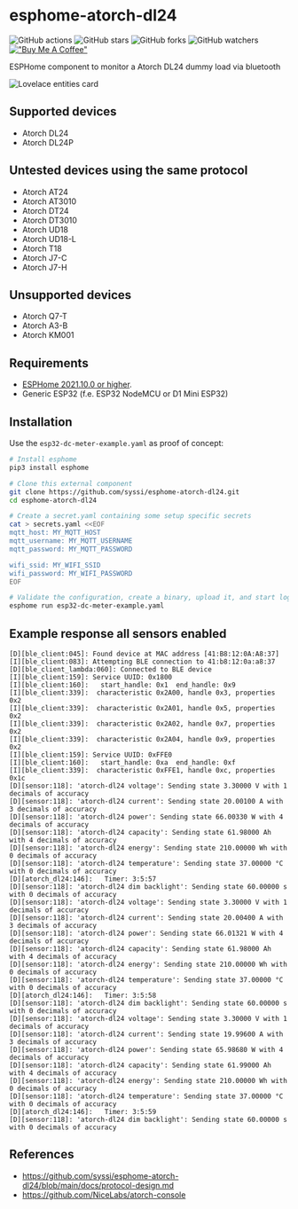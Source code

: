 # esphome-atorch-dl24

![GitHub actions](https://github.com/syssi/esphome-atorch-dl24/actions/workflows/ci.yaml/badge.svg)
![GitHub stars](https://img.shields.io/github/stars/syssi/esphome-atorch-dl24)
![GitHub forks](https://img.shields.io/github/forks/syssi/esphome-atorch-dl24)
![GitHub watchers](https://img.shields.io/github/watchers/syssi/esphome-atorch-dl24)
[!["Buy Me A Coffee"](https://img.shields.io/badge/buy%20me%20a%20coffee-donate-yellow.svg)](https://www.buymeacoffee.com/syssi)

ESPHome component to monitor a Atorch DL24 dummy load via bluetooth

![Lovelace entities card](lovelace-entities-card.png "Lovelace entities card")


## Supported devices

* Atorch DL24
* Atorch DL24P

## Untested devices using the same protocol

* Atorch AT24
* Atorch AT3010
* Atorch DT24
* Atorch DT3010
* Atorch UD18
* Atorch UD18-L
* Atorch T18
* Atorch J7-C
* Atorch J7-H

## Unsupported devices

* Atorch Q7-T
* Atorch A3-B
* Atorch KM001

## Requirements

* [ESPHome 2021.10.0 or higher](https://github.com/esphome/esphome/releases).
* Generic ESP32 (f.e. ESP32 NodeMCU or D1 Mini ESP32)

## Installation

Use the `esp32-dc-meter-example.yaml` as proof of concept:

```bash
# Install esphome
pip3 install esphome

# Clone this external component
git clone https://github.com/syssi/esphome-atorch-dl24.git
cd esphome-atorch-dl24

# Create a secret.yaml containing some setup specific secrets
cat > secrets.yaml <<EOF
mqtt_host: MY_MQTT_HOST
mqtt_username: MY_MQTT_USERNAME
mqtt_password: MY_MQTT_PASSWORD

wifi_ssid: MY_WIFI_SSID
wifi_password: MY_WIFI_PASSWORD
EOF

# Validate the configuration, create a binary, upload it, and start logs
esphome run esp32-dc-meter-example.yaml

```

## Example response all sensors enabled

```
[D][ble_client:045]: Found device at MAC address [41:B8:12:0A:A8:37]
[I][ble_client:083]: Attempting BLE connection to 41:b8:12:0a:a8:37
[D][ble_client_lambda:060]: Connected to BLE device
[I][ble_client:159]: Service UUID: 0x1800
[I][ble_client:160]:   start_handle: 0x1  end_handle: 0x9
[I][ble_client:339]:  characteristic 0x2A00, handle 0x3, properties 0x2
[I][ble_client:339]:  characteristic 0x2A01, handle 0x5, properties 0x2
[I][ble_client:339]:  characteristic 0x2A02, handle 0x7, properties 0x2
[I][ble_client:339]:  characteristic 0x2A04, handle 0x9, properties 0x2
[I][ble_client:159]: Service UUID: 0xFFE0
[I][ble_client:160]:   start_handle: 0xa  end_handle: 0xf
[I][ble_client:339]:  characteristic 0xFFE1, handle 0xc, properties 0x1c
[D][sensor:118]: 'atorch-dl24 voltage': Sending state 3.30000 V with 1 decimals of accuracy
[D][sensor:118]: 'atorch-dl24 current': Sending state 20.00100 A with 3 decimals of accuracy
[D][sensor:118]: 'atorch-dl24 power': Sending state 66.00330 W with 4 decimals of accuracy
[D][sensor:118]: 'atorch-dl24 capacity': Sending state 61.98000 Ah with 4 decimals of accuracy
[D][sensor:118]: 'atorch-dl24 energy': Sending state 210.00000 Wh with 0 decimals of accuracy
[D][sensor:118]: 'atorch-dl24 temperature': Sending state 37.00000 °C with 0 decimals of accuracy
[D][atorch_dl24:146]:   Timer: 3:5:57
[D][sensor:118]: 'atorch-dl24 dim backlight': Sending state 60.00000 s with 0 decimals of accuracy
[D][sensor:118]: 'atorch-dl24 voltage': Sending state 3.30000 V with 1 decimals of accuracy
[D][sensor:118]: 'atorch-dl24 current': Sending state 20.00400 A with 3 decimals of accuracy
[D][sensor:118]: 'atorch-dl24 power': Sending state 66.01321 W with 4 decimals of accuracy
[D][sensor:118]: 'atorch-dl24 capacity': Sending state 61.98000 Ah with 4 decimals of accuracy
[D][sensor:118]: 'atorch-dl24 energy': Sending state 210.00000 Wh with 0 decimals of accuracy
[D][sensor:118]: 'atorch-dl24 temperature': Sending state 37.00000 °C with 0 decimals of accuracy
[D][atorch_dl24:146]:   Timer: 3:5:58
[D][sensor:118]: 'atorch-dl24 dim backlight': Sending state 60.00000 s with 0 decimals of accuracy
[D][sensor:118]: 'atorch-dl24 voltage': Sending state 3.30000 V with 1 decimals of accuracy
[D][sensor:118]: 'atorch-dl24 current': Sending state 19.99600 A with 3 decimals of accuracy
[D][sensor:118]: 'atorch-dl24 power': Sending state 65.98680 W with 4 decimals of accuracy
[D][sensor:118]: 'atorch-dl24 capacity': Sending state 61.99000 Ah with 4 decimals of accuracy
[D][sensor:118]: 'atorch-dl24 energy': Sending state 210.00000 Wh with 0 decimals of accuracy
[D][sensor:118]: 'atorch-dl24 temperature': Sending state 37.00000 °C with 0 decimals of accuracy
[D][atorch_dl24:146]:   Timer: 3:5:59
[D][sensor:118]: 'atorch-dl24 dim backlight': Sending state 60.00000 s with 0 decimals of accuracy
```

## References

* https://github.com/syssi/esphome-atorch-dl24/blob/main/docs/protocol-design.md
* https://github.com/NiceLabs/atorch-console
